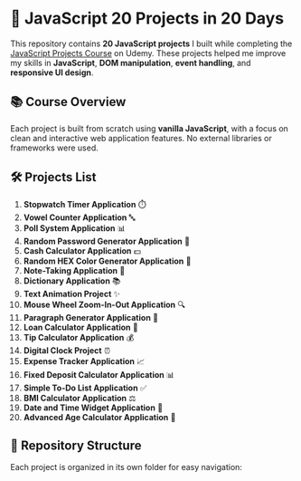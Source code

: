 # 🚀 JavaScript 20 Projects in 20 Days

This repository contains **20 JavaScript projects** I built while completing the [JavaScript Projects Course](https://www.udemy.com/course/javascript-projects-course-build-20-projects-in-20-days/?couponCode=KEEPLEARNING) on Udemy. These projects helped me improve my skills in **JavaScript**, **DOM manipulation**, **event handling**, and **responsive UI design**.

## 📚 Course Overview
Each project is built from scratch using **vanilla JavaScript**, with a focus on clean and interactive web application features. No external libraries or frameworks were used.

## 🛠️ Projects List

1. **Stopwatch Timer Application** ⏱️  
2. **Vowel Counter Application** 🔤  
3. **Poll System Application** 📊  
4. **Random Password Generator Application** 🔐  
5. **Cash Calculator Application** 💵  
6. **Random HEX Color Generator Application** 🎨  
7. **Note-Taking Application** 📝  
8. **Dictionary Application** 📚  
9. **Text Animation Project** ✨  
10. **Mouse Wheel Zoom-In-Out Application** 🔍  
11. **Paragraph Generator Application** 📝  
12. **Loan Calculator Application** 🏦  
13. **Tip Calculator Application** 💰  
14. **Digital Clock Project** ⏰  
15. **Expense Tracker Application** 📈  
16. **Fixed Deposit Calculator Application** 📊  
17. **Simple To-Do List Application** ✅  
18. **BMI Calculator Application** ⚖️  
19. **Date and Time Widget Application** 📅  
20. **Advanced Age Calculator Application** 🎂

## 📂 Repository Structure

Each project is organized in its own folder for easy navigation:
